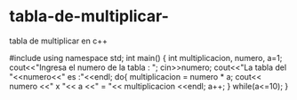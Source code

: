 # tabla-de-multiplicar-
tabla de multiplicar en c++

#include<iostream>
using namespace std;
int main()
{
int multiplicacion, numero, a=1;
cout<<"Ingresa el numero de la tabla : ";
cin>>numero;
cout<<"La tabla del "<<numero<<" es :"<<endl;
do{
multiplicacion = numero * a;
cout<< numero <<" x "<< a <<" = "<< multiplicacion <<endl;
a++;
}
while(a<=10);
}
